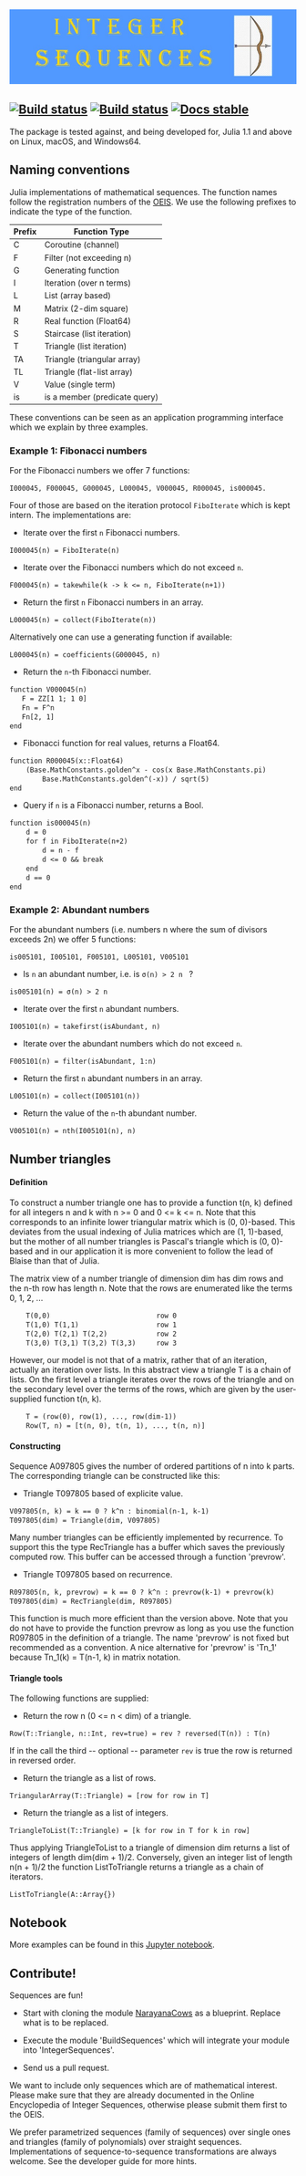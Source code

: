 <img src="https://github.com/OpenLibMathSeq/IntegerSequences.jl/blob/master/SequencesLogo.jpg">

[![Build status](https://travis-ci.org/OpenLibMathSeq/Sequences.jl.svg?branch=master)](https://travis-ci.org/OpenLibMathSeq/Sequences.jl) 
[![Build status](https://ci.appveyor.com/api/projects/status/1irsamfi66jnk71m/branch/master?svg=true)](https://ci.appveyor.com/project/OpenLibMathSeq/integersequences-jl)
[![Docs stable](https://img.shields.io/badge/docs-dev-blue.svg)](https://openlibmathseq.github.io/Sequences.jl/stable)
--

The package is tested against, and being developed for, Julia 1.1 and above on Linux, macOS, and Windows64.

## Naming conventions

Julia implementations of mathematical sequences.
The function names follow the registration numbers of the
[OEIS](https://oeis.org "Online Encyclopedia of Integer Sequences").
We use the following prefixes to indicate the type of the function.

Prefix | Function Type
------ | -------------
C  | Coroutine (channel)
F  | Filter (not exceeding n)
G  | Generating function
I  | Iteration (over n terms)
L  | List (array based)
M  | Matrix (2-dim square)
R  | Real function (Float64)
S  | Staircase (list iteration)
T  | Triangle (list iteration)
TA | Triangle (triangular array)
TL | Triangle (flat-list array)
V  | Value (single term)
is | is a member (predicate query)

These conventions can be seen as an application programming interface
which we explain by three examples.

### Example 1: Fibonacci numbers

For the Fibonacci numbers we offer 7 functions:

    I000045, F000045, G000045, L000045, V000045, R000045, is000045.

Four of those are based on the iteration protocol `FiboIterate` which is kept intern.
The implementations are:

* Iterate over the first ``n`` Fibonacci numbers.
```
I000045(n) = FiboIterate(n)
```

* Iterate over the Fibonacci numbers which do not exceed ``n``.
```
F000045(n) = takewhile(k -> k <= n, FiboIterate(n+1))
```

* Return the first ``n`` Fibonacci numbers in an array.
```
L000045(n) = collect(FiboIterate(n))
```
Alternatively one can use a generating function if available:
```
L000045(n) = coefficients(G000045, n)
```

* Return the ``n``-th Fibonacci number.
```
function V000045(n)
   F = ZZ[1 1; 1 0]
   Fn = F^n
   Fn[2, 1]
end
```

* Fibonacci function for real values, returns a Float64.
```
function R000045(x::Float64)
    (Base.MathConstants.golden^x - cos(x Base.MathConstants.pi)
        Base.MathConstants.golden^(-x)) / sqrt(5)
end
```

* Query if ``n`` is a Fibonacci number, returns a Bool.
```
function is000045(n)
    d = 0
    for f in FiboIterate(n+2)
        d = n - f
        d <= 0 && break
    end
    d == 0
end
```

### Example 2: Abundant numbers

For the abundant numbers (i.e. numbers n where the sum of divisors exceeds 2n) we offer 5 functions:

    is005101, I005101, F005101, L005101, V005101

* Is ``n`` an abundant number, i.e. is ``σ(n) > 2 n `` ?
```
is005101(n) = σ(n) > 2 n
```

* Iterate over the first ``n`` abundant numbers.
```
I005101(n) = takefirst(isAbundant, n)
```

* Iterate over the abundant numbers which do not exceed ``n``.
```
F005101(n) = filter(isAbundant, 1:n)
```

* Return the first ``n`` abundant numbers in an array.
```
L005101(n) = collect(I005101(n))
```

* Return the value of the ``n``-th abundant number.
```
V005101(n) = nth(I005101(n), n)
```

## Number triangles

#### Definition

To construct a number triangle one has to provide a function
t(n, k) defined for all integers n and k with n >= 0 and 0 <= k <= n.
Note that this corresponds to an infinite lower triangular matrix which is (0, 0)-based.
This deviates from the usual indexing of Julia matrices which are (1, 1)-based,
but the mother of all number triangles is Pascal's triangle which is (0, 0)-based
and in our application it is more convenient to follow the lead of Blaise than
that of Julia.

The matrix view of a number triangle of dimension dim has dim rows and the n-th row has length n.
Note that the rows are enumerated like the terms 0, 1, 2, ...

```
    T(0,0)                          row 0
    T(1,0) T(1,1)                   row 1
    T(2,0) T(2,1) T(2,2)            row 2
    T(3,0) T(3,1) T(3,2) T(3,3)     row 3
```

However, our model is not that of a matrix, rather that of an iteration,
actually an iteration over lists. In this abstract view a triangle T is a
chain of lists. On the first level a triangle iterates over the rows of the
triangle and on the secondary level over the terms of the rows, which are
given by the user-supplied function t(n, k).

``` 
    T = (row(0), row(1), ..., row(dim-1))
    Row(T, n) = [t(n, 0), t(n, 1), ..., t(n, n)]
```

#### Constructing

Sequence A097805 gives the number of ordered partitions of n into k parts.
The corresponding triangle can be constructed like this:
* Triangle T097805 based of explicite value.

``` 
V097805(n, k) = k == 0 ? k^n : binomial(n-1, k-1)
T097805(dim) = Triangle(dim, V097805)
```

Many number triangles can be efficiently implemented by recurrence.
To support this the type RecTriangle has a buffer which saves the
previously computed row. This buffer can be accessed through a function 'prevrow'.  

* Triangle T097805 based on recurrence.
``` 
R097805(n, k, prevrow) = k == 0 ? k^n : prevrow(k-1) + prevrow(k)
T097805(dim) = RecTriangle(dim, R097805)
```

This function is much more efficient than the version above. Note that you do not have
to provide the function prevrow as long as you use the function R097805 in the definition
of a triangle. The name 'prevrow' is not fixed but recommended as a convention.
A nice alternative for 'prevrow' is 'Tn_1' because Tn_1(k) = T(n-1, k) in matrix notation.

#### Triangle tools

The following functions are supplied:

* Return the row n (0 <= n < dim) of a triangle.
``` 
Row(T::Triangle, n::Int, rev=true) = rev ? reversed(T(n)) : T(n)
```

If in the call the third -- optional -- parameter `rev` is true the
row is returned in reversed order.

* Return the triangle as a list of rows.
``` 
TriangularArray(T::Triangle) = [row for row in T]
```

* Return the triangle as a list of integers.
``` 
TriangleToList(T::Triangle) = [k for row in T for k in row]
```

Thus applying TriangleToList to a triangle of dimension dim
returns a list of integers of length dim(dim + 1)/2. Conversely, given
an integer list of length n(n + 1)/2 the function ListToTriangle returns a
triangle as a chain of iterators.

``` 
ListToTriangle(A::Array{})
```

## Notebook

More examples can be found in this [Jupyter notebook](https://github.com/OpenLibMathSeq/IntegerSequences.jl/blob/master/demos/SequencesIntro.ipynb).

## Contribute!

Sequences are fun!  

* Start with cloning the module [NarayanaCows](https://github.com/OpenLibMathSeq/IntegerSequences.jl/blob/master/src/NarayanaCows.jl)
as a blueprint. Replace what is to be replaced.

* Execute the module 'BuildSequences' which will integrate your module into 'IntegerSequences'.

* Send us a pull request.

We want to include only sequences which are of mathematical interest.
Please make sure that they are already documented in the Online Encyclopedia of
Integer Sequences, otherwise please submit them first to the OEIS.

We prefer parametrized sequences (family of sequences) over single ones and
triangles (family of polynomials) over straight sequences. Implementations of
sequence-to-sequence transformations are always welcome. See the developer guide for more hints.

